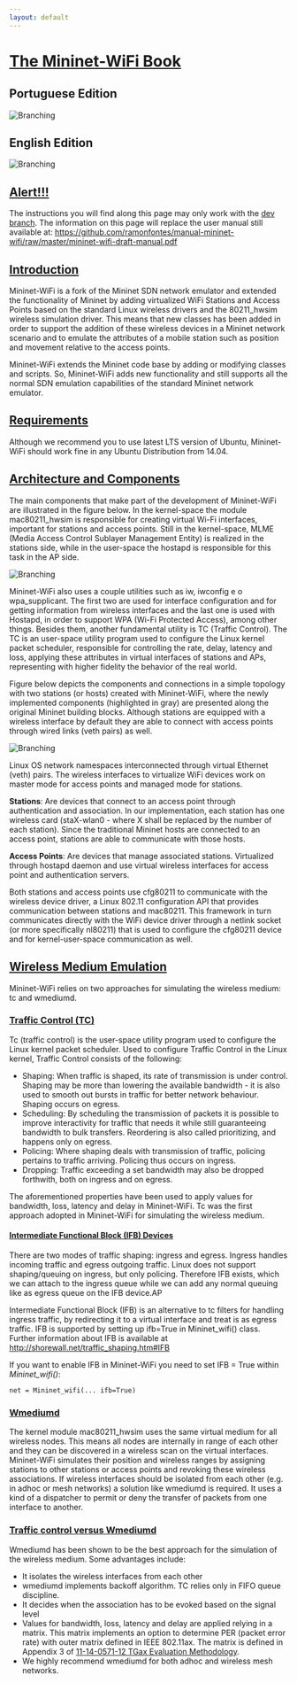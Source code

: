 ```yaml
---
layout: default
---
```


<a id="books"></a>
# [The Mininet-WiFi Book](#books)

## Portuguese Edition
![Branching](https://github.com/mininet-wifi/mininet-wifi.github.io/blob/master/assets/img/book-pt.png?raw=true)

## English Edition
![Branching](https://github.com/mininet-wifi/mininet-wifi.github.io/blob/master/assets/img/book-en.png?raw=true)


<a id="alert"></a>
## [Alert!!!](#alert)              
                            
The instructions you will find along this page may only work with the [dev branch](https://github.com/intrig-unicamp/mininet-wifi/tree/dev). The information on this page will replace the user manual still available at: https://github.com/ramonfontes/manual-mininet-wifi/raw/master/mininet-wifi-draft-manual.pdf   

<a id="intro"></a>
## [Introduction](#intro)

Mininet-WiFi is a fork of the Mininet SDN network emulator and extended the functionality of Mininet by adding virtualized WiFi Stations and Access Points based on the standard Linux wireless drivers and the 80211_hwsim wireless simulation driver. This means that new classes has been added in order to support the addition of these wireless devices in a Mininet network scenario and to emulate the attributes of a mobile station such as position and movement relative to the access points.    

Mininet-WiFi extends the Mininet code base by adding or modifying classes and scripts. So, Mininet-WiFi adds new functionality and still supports all the normal SDN emulation capabilities of the standard Mininet network emulator.   

<a id="requirements"></a>
## [Requirements](#requirements)

Although we recommend you to use latest LTS version of Ubuntu, Mininet-WiFi should work fine in any Ubuntu Distribution from 14.04.   

<a id="components"></a>
## [Architecture and Components](#components)

The main components that make part of the development of Mininet-WiFi are illustrated in the figure below. In the kernel-space the module mac80211_hwsim is responsible for creating virtual Wi-Fi interfaces, important for stations and access points. Still in the kernel-space, MLME (Media Access Control Sublayer Management Entity) is realized in the stations side, while in the user-space the hostapd is responsible for this task in the AP side.  

![Branching](https://github.com/mininet-wifi/mininet-wifi.github.io/blob/master/assets/img/components.png?raw=true)

Mininet-WiFi also uses a couple utilities such as iw, iwconfig e o wpa_supplicant. The first two are used for interface configuration and for getting information from wireless interfaces and the last one is used with Hostapd, in order to support WPA (Wi-Fi Protected Access), among other things. Besides them, another fundamental utility is TC (Traffic Control). The TC is an user-space utility program used to configure the Linux kernel packet scheduler, responsible for controlling the rate, delay, latency and loss, applying these attributes in virtual interfaces of stations and APs, representing with higher fidelity the behavior of the real world.  

Figure below depicts the components and connections in a simple topology with two stations (or hosts) created with Mininet-WiFi, where the newly implemented components (highlighted in gray) are presented along the original Mininet building blocks. Although stations are equipped with a wireless interface by default they are able to connect with access points through wired links (veth pairs) as well.  


![Branching](https://github.com/mininet-wifi/mininet-wifi.github.io/blob/master/assets/img/arch.png?raw=true)

Linux OS network namespaces interconnected through virtual Ethernet (veth) pairs. The wireless interfaces to virtualize WiFi devices work on master mode for access points and managed mode for stations.   

**Stations**: Are devices that connect to an access point through authentication and association. In our implementation, each station has one wireless card (staX-wlan0 - where X shall be replaced by the number of each station). Since the traditional Mininet hosts are connected to an access point, stations are able to communicate with those hosts.   

**Access Points**: Are devices that manage associated stations. Virtualized through hostapd daemon and use virtual wireless interfaces for access point and authentication servers.

Both stations and access points use cfg80211 to communicate with the wireless device driver, a Linux 802.11 configuration API that provides communication between stations and mac80211. This framework in turn communicates directly with the WiFi device driver through a netlink socket (or more specifically nl80211) that is used to configure the cfg80211 device and for kernel-user-space communication as well.   

<a id="wirelessemuation"></a>
## [Wireless Medium Emulation](#wirelessemuation)

Mininet-WiFi relies on two approaches for simulating the wireless medium: tc and wmediumd.  

<a id="tc"></a>
### [Traffic Control (TC)](#tc)

Tc (traffic control) is the user-space utility program used to configure the Linux kernel packet scheduler. Used to configure Traffic Control in the Linux kernel, Traffic Control consists of the following:   

- Shaping: When traffic is shaped, its rate of transmission is under control. Shaping may be more than lowering the available bandwidth - it is also used to smooth out bursts in traffic for better network behaviour. Shaping occurs on egress.
- Scheduling: By scheduling the transmission of packets it is possible to improve interactivity for traffic that needs it while still guaranteeing bandwidth to bulk transfers. Reordering is also called prioritizing, and happens only on egress.
- Policing: Where shaping deals with transmission of traffic, policing pertains to traffic arriving. Policing thus occurs on ingress.
- Dropping: Traffic exceeding a set bandwidth may also be dropped forthwith, both on ingress and on egress.


The aforementioned properties have been used to apply values for bandwidth, loss, latency and delay in Mininet-WiFi. Tc was the first approach adopted in Mininet-WiFi for simulating the wireless medium.    

<a id="ifb"></a>
#### [Intermediate Functional Block (IFB) Devices](#ifb)

There are two modes of traffic shaping: ingress and egress. Ingress handles incoming traffic and egress outgoing traffic. Linux does not support shaping/queuing on ingress, but only policing. Therefore IFB exists, which we can attach to the ingress queue while we can add any normal queuing like as egress queue on the IFB device.AP   

Intermediate Functional Block (IFB) is an alternative to tc filters for handling ingress traffic, by redirecting it to a virtual interface and treat is as egress traffic. IFB is supported by setting up ifb=True in Mininet_wifi() class. Further information about IFB is available at http://shorewall.net/traffic_shaping.htm#IFB   

If you want to enable IFB in Mininet-WiFi you need to set IFB = True within _Mininet_wifi()_:

```
net = Mininet_wifi(... ifb=True)
```

<a id="wmediumd"></a>
### [Wmediumd](#wmediumd)

The kernel module mac80211_hwsim uses the same virtual medium for all wireless nodes. This means all nodes are internally in range of each other and they can be discovered in a wireless scan on the virtual interfaces. Mininet-WiFi simulates their position and wireless ranges by assigning stations to other stations or access points and revoking these wireless associations. If wireless interfaces should be isolated from each other (e.g. in adhoc or mesh networks) a solution like wmediumd is required. It uses a kind of a dispatcher to permit or deny the transfer of packets from one interface to another.   

<a id="tcversuswmediumd"></a>
### [Traffic control versus Wmediumd](#tcversuswmediumd)

Wmediumd has been shown to be the best approach for the simulation of the wireless medium. Some advantages include:

- It isolates the wireless interfaces from each other
- wmediumd implements backoff algorithm. TC relies only in FIFO queue discipline.
- It decides when the association has to be evoked based on the signal level
- Values for bandwidth, loss, latency and delay are applied relying in a matrix. This matrix implements an option to determine PER (packet error rate) with outer matrix defined in IEEE 802.11ax. The matrix is defined in Appendix 3 of [11-14-0571-12 TGax Evaluation Methodology](https://mentor.ieee.org/802.11/dcn/14/11-14-0571-12-00ax-evaluation-methodology.docx).
- We highly recommend wmediumd for both adhoc and wireless mesh networks.
